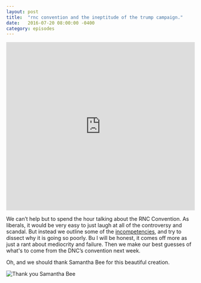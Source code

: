 ```yaml
---
layout: post
title:  "rnc convention and the ineptitude of the trump campaign."
date:   2016-07-20 08:00:00 -0400
category: episodes
---
```

<iframe width="100%" height="450" scrolling="no" frameborder="no" src="https://w.soundcloud.com/player/?url=https%3A//api.soundcloud.com/tracks/274754840&amp;auto_play=false&amp;hide_related=false&amp;show_comments=true&amp;show_user=true&amp;show_reposts=false&amp;visual=true"></iframe>

We can’t help but to spend the hour talking about the RNC Convention. As liberals, it would be very easy to just laugh at all of the controversy and scandal. But instead we outline some of the [incompetencies](http://mashable.com/2016/07/15/trump-pence-update-internet/#MW3Y9MgeVkqj), and try to dissect why it is going so poorly. Bu I will be honest, it comes off more as just a rant about mediocrity and failure. Then we make our best guesses of what's to come from the DNC’s convention next week.

Oh, and we should thank Samantha Bee for this beautiful creation.

![Thank you Samantha Bee](http://crabdiving.com/wp-content/uploads/2016/07/trump-pence-gif.gif)
